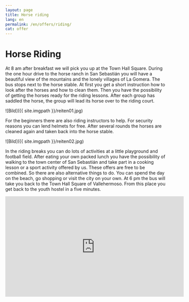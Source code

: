 ```yaml
---
layout: page
title: Horse riding
lang: en
permalink: /en/offers/riding/
cat: offer
---
```


# Horse Riding

At 8 am after breakfast we will pick you up at the Town Hall Square. During the one hour drive to the horse ranch in San Sebastián you will have a beautiful view of the mountains and the lonely villages of La Gomera. The bus stops next to the horse stable. At first you get a short instruction how to look after the horses and how to clean them. Then you have the possibility of getting the horses ready for the riding lessons. After each group has saddled the horse, the group will lead its horse over to the riding court.

![Bild]({{ site.imgpath }}/reiten01.jpg)

For the beginners there are also riding instructors to help. For security reasons you can lend helmets for free. After several rounds the horses are cleaned again and taken back into the horse stable.

![Bild]({{ site.imgpath }}/reiten02.jpg)

In the riding breaks you can do lots of activities at a little playground and football field. After eating your own packed lunch you have the possibility of walking to the town center of San Sebastián and take part in a cooking lesson or a sport activity offered by us. These offers are free to be combined. So there are also alternative things to do. You can spend the day on the beach, go shopping or visit the city on your own. At 6 pm the bus will take you back to the Town Hall Square of Vallehermoso. From this place you get back to the youth hostel in a five minutes.

<iframe width="560" height="315" src="https://www.youtube.com/embed/HAcbQ6dkRhE" frameborder="0" allowfullscreen></iframe>

